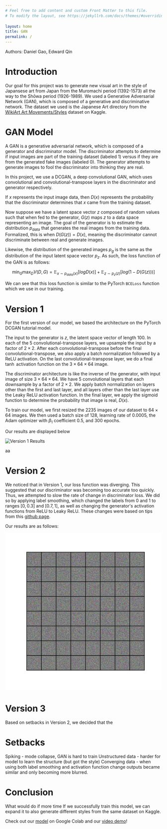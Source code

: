 ```yaml
---
# Feel free to add content and custom Front Matter to this file.
# To modify the layout, see https://jekyllrb.com/docs/themes/#overriding-theme-defaults

layout: home
title: GAN
permalink: /
---
```


<script>
MathJax = {
  tex: {
    inlineMath: [ ['$', '$'], ['\\(', '\\)'] ],
  },
  svg: {
    fontCache: 'global'
  }
};
</script>
<script type="text/javascript" id="MathJax-script" async
  src="https://cdn.jsdelivr.net/npm/mathjax@3/es5/tex-svg.js">
</script>

Authors: Daniel Gao, Edward Qin

# Introduction

Our goal for this project was to generate new visual art in the style of Japansese art from Japan from the Muromachi period (1392-1573) all the way to the Shōwa period (1926-1989). We used a Generative Adversarial Network (GAN), which is composed of a generative and discriminative network. The dataset we used is the Japanese Art directory from the [WikiArt Art Movements/Styles](https://www.kaggle.com/datasets/sivarazadi/wikiart-art-movementsstyles) dataset on Kaggle. 

# GAN Model

A GAN is a generative adversarial network, which is composed of a generator and discriminator model. The discriminator attempts to determine if input images are part of the training dataset (labeled 1) versus if they are from the generated fake images (labeled 0). The generator attempts to generate images to fool the discriminator into thinking they are real. 

In this project, we use a DCGAN, a deep convolutional GAN, which uses convolutional and convolutional-transpose layers in the discriminator and generator respectively. 

If $x$ represents the input image data, then $D(x)$ represents the probability that the discriminator determines that $x$ came from the training dataset. 

Now suppose we have a latent space vector $z$ composed of random values such that when fed to the generator, $G(z)$ maps $z$ to a data space representing an image. The goal of the generator is to estimate the distribution $p_{data}$ that generates the real images from the training data. Formalized, this is when $D(G(z)) = D(x)$, meaning the discriminator cannot discriminate between real and generate images. 

Likewise, the distribution of the generated images $p_g$ is the same as the distribution of the input latent space vector $p_z$. As such, the loss function of the GAN is as follows:

$$\min_G\max_DV(D, G) = \mathbb{E}_{x \sim p_{data}(x)}[logD(x)] + \mathbb{E}_{z \sim p_{z}(z)}[log(1-D(G(z)))]$$

We can see that this loss function is similar to the PyTorch `BCELoss` function which we use in our training. 

# Version 1

For the first version of our model, we based the architecture on the PyTorch DCGAN tutorial model.

The input to the generator is $z$, the latent space vector of length 100. In each of the 5 convolutional-transpose layers, we upsample the input by a factor of $2 \times 2$. After each convolutional-transpose before the final convolutional-transpose, we also apply a batch normalization followed by a ReLU activation. On the last convolutional-transpose layer, we do a final $\tanh$ activation function on the $3\times64\times64$ image.

The discriminator architecture is like the inverse of the generator, with input image of size $3 \times 64 \times 64$. We have 5 convolutional layers that each downsample by a factor of $2 \times 2$. We apply batch normalization on layers other than the first and last layer, and all layers other than the last layer use the Leaky ReLU activation function. In the final layer, we apply the sigmoid function to determine the probability that image is real, $D(x)$.

To train our model, we first resized the 2235 images of our dataset to $64 \times 64$ images. We then used a batch size of 128, learning rate of 0.0005, the Adam optimizer with $\beta_1$ coefficient 0.5, and 300 epochs. 

Our results are displayed below

![Version 1 Results](assets/v1.gif)

aa

# Version 2

We noticed that in Version 1, our loss function was diverging. This suggested that our discriminator was becoming too accurate too quickly. Thus, we attempted to slow the rate of change in discriminator loss. We did so by applying label smoothing, which changed the labels from 0 and 1 to ranges $[0, 0.3]$ and $[0.7, 1]$, as well as changing the generator's activation functions from ReLU to Leaky ReLU. These changes were based on tips from this [github page](https://github.com/soumith/ganhacks).

Our results are as follows:

![Version 2 Results](assets/v2.gif)

# Version 3

Based on setbacks in Version 2, we decided that the 

# Setbacks

Spiking - mode collapse, GAN is hard to train
Unstructured data - harder for model to learn the structure (but got the style)
Converging data - when using both label smoothing and activation function change outputs became similar and only becoming more blurred. 

# Conclusion

What would do if more time
If we successfully train this model, we can expand it to also generate different styles from the same dataset on Kaggle.

Check out our [model](https://colab.research.google.com/drive/16f-V6o3iB7EYTjML0i0ebYNm2gsts9WP?usp=sharing) on Google Colab and our [video demo]()!


